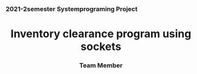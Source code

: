 <h3> 2021-2semester Systemprograming Project</h3>

<h1 align="center">Inventory clearance program using sockets  </h1>
<h3 align="center">Team Member</h3>



